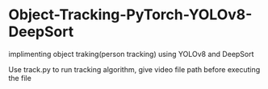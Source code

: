 # Object-Tracking-PyTorch-YOLOv8-DeepSort

 implimenting object traking(person tracking) using YOLOv8 and DeepSort

Use track.py to run tracking algorithm, give video file path before executing the file